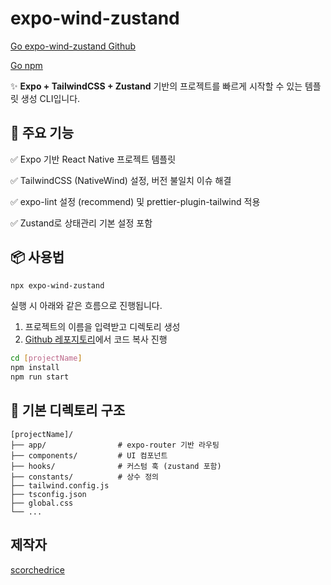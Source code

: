 # expo-wind-zustand

[Go expo-wind-zustand Github](https://github.com/scorchedrice/expo-wind-zustand)

[Go npm](https://www.npmjs.com/package/expo-wind-zustand)

✨ **Expo + TailwindCSS + Zustand** 기반의 프로젝트를 빠르게 시작할 수 있는 템플릿 생성 CLI입니다.

## 🚀 주요 기능

✅ Expo 기반 React Native 프로젝트 템플릿

✅ TailwindCSS (NativeWind) 설정, 버전 불일치 이슈 해결

✅ expo-lint 설정 (recommend) 및 prettier-plugin-tailwind 적용

✅ Zustand로 상태관리 기본 설정 포함

## 📦 사용법

```bash
npx expo-wind-zustand
```

실행 시 아래와 같은 흐름으로 진행됩니다.

1. 프로젝트의 이름을 입력받고 디렉토리 생성
2. [Github 레포지토리](https://github.com/scorchedrice/expo-wind-zustand)에서 코드 복사 진행

```bash
cd [projectName]
npm install
npm run start
```

## 📁 기본 디렉토리 구조

```
[projectName]/
├── app/                # expo-router 기반 라우팅
├── components/         # UI 컴포넌트
├── hooks/              # 커스텀 훅 (zustand 포함)
├── constants/          # 상수 정의
├── tailwind.config.js
├── tsconfig.json
├── global.css
└── ...
```

## 제작자

[scorchedrice](https://github.com/scorchedrice)
